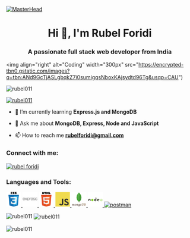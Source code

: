 [![MasterHead](https://camo.githubusercontent.com/f1c0fc76d120f760664938edd8e1818f9d407b03f8ce7d306e12094d8853b6a0/687474703a2f2f692e696d6775722e636f6d2f6337476d414a662e706e67)](https://Rubel011.io)
<h1 align="center">Hi 👋, I'm Rubel Foridi</h1>
<h3 align="center">A passionate full stack web developer from India</h3>

<img align="right" alt="Coding" width="300px" src="https://encrypted-tbn0.gstatic.com/images?q=tbn:ANd9GcTjASLgbqkZ7i0sumigqsNboxKAjsydtd96Tg&usqp=CAU")
<p align="left"> <img src="https://komarev.com/ghpvc/?username=rubel011&label=Profile%20views&color=0e75b6&style=flat" alt="rubel011" /> </p>

<p align="left"> <a href="https://github.com/ryo-ma/github-profile-trophy"><img src="https://github-profile-trophy.vercel.app/?username=rubel011" alt="rubel011" /></a> </p>

- 🌱 I’m currently learning **Express.js and MongoDB**

- 💬 Ask me about **MongoDB, Express, Node and JavaScript**

- 📫 How to reach me **rubelforidi@gmail.com**

<h3 align="left">Connect with me:</h3>
<p align="left">
<a href="https://linkedin.com/in/rubel-foridi-62319a231" target="blank"><img align="center" src="https://raw.githubusercontent.com/rahuldkjain/github-profile-readme-generator/master/src/images/icons/Social/linked-in-alt.svg" alt="rubel foridi" height="30" width="40" /></a>
</p>

<h3 align="left">Languages and Tools:</h3>
<p align="left"> <a href="https://www.w3schools.com/css/" target="_blank" rel="noreferrer"> <img src="https://raw.githubusercontent.com/devicons/devicon/master/icons/css3/css3-original-wordmark.svg" alt="css3" width="40" height="40"/> </a> <a href="https://expressjs.com" target="_blank" rel="noreferrer"> <img src="https://raw.githubusercontent.com/devicons/devicon/master/icons/express/express-original-wordmark.svg" alt="express" width="40" height="40"/> </a> <a href="https://www.w3.org/html/" target="_blank" rel="noreferrer"> <img src="https://raw.githubusercontent.com/devicons/devicon/master/icons/html5/html5-original-wordmark.svg" alt="html5" width="40" height="40"/> </a> <a href="https://developer.mozilla.org/en-US/docs/Web/JavaScript" target="_blank" rel="noreferrer"> <img src="https://raw.githubusercontent.com/devicons/devicon/master/icons/javascript/javascript-original.svg" alt="javascript" width="40" height="40"/> </a> <a href="https://www.mongodb.com/" target="_blank" rel="noreferrer"> <img src="https://raw.githubusercontent.com/devicons/devicon/master/icons/mongodb/mongodb-original-wordmark.svg" alt="mongodb" width="40" height="40"/> </a> <a href="https://nodejs.org" target="_blank" rel="noreferrer"> <img src="https://raw.githubusercontent.com/devicons/devicon/master/icons/nodejs/nodejs-original-wordmark.svg" alt="nodejs" width="40" height="40"/> </a> <a href="https://postman.com" target="_blank" rel="noreferrer"> <img src="https://www.vectorlogo.zone/logos/getpostman/getpostman-icon.svg" alt="postman" width="40" height="40"/> </a> </p>

<p><img align="left" src="https://github-readme-stats.vercel.app/api/top-langs?username=rubel011&show_icons=true&locale=en&layout=compact" alt="rubel011" /></p>

<p>&nbsp;<img align="center" src="https://github-readme-stats.vercel.app/api?username=rubel011&show_icons=true&locale=en" alt="rubel011" /></p>

<p><img align="center" src="https://github-readme-streak-stats.herokuapp.com/?user=rubel011&" alt="rubel011" /></p>
